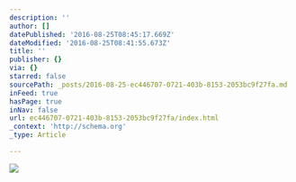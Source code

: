 ```yaml
---
description: ''
author: []
datePublished: '2016-08-25T08:45:17.669Z'
dateModified: '2016-08-25T08:41:55.673Z'
title: ''
publisher: {}
via: {}
starred: false
sourcePath: _posts/2016-08-25-ec446707-0721-403b-8153-2053bc9f27fa.md
inFeed: true
hasPage: true
inNav: false
url: ec446707-0721-403b-8153-2053bc9f27fa/index.html
_context: 'http://schema.org'
_type: Article

---
```

![](https://the-grid-user-content.s3-us-west-2.amazonaws.com/5f7edf63-32af-4412-bf3f-dbbdf3d3ddc6.jpg)